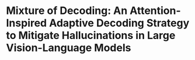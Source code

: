 # Mixture of Decoding: An Attention-Inspired Adaptive Decoding Strategy to Mitigate Hallucinations in Large Vision-Language Models
